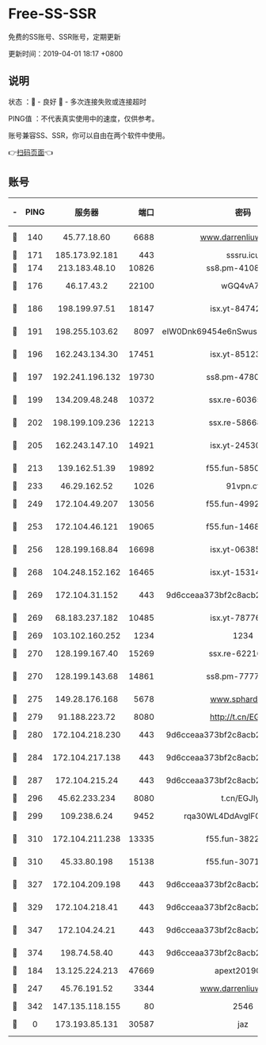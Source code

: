 # Free-SS-SSR

免费的SS账号、SSR账号，定期更新

更新时间：2019-04-01 18:17 +0800

## 说明

状态     ：🙂 - 良好 🙁 - 多次连接失败或连接超时

PING值   ：不代表真实使用中的速度，仅供参考。

账号兼容SS、SSR，你可以自由在两个软件中使用。

👉[扫码页面](https://liesauer.github.io/Free-SS-SSR/)👈

## 账号

|-|PING|服务器|端口|密码|加密方式|区域|
|:----:|:----:|:-----:|-----:|:----:|:----:|:----:|
|🙂|140|45.77.18.60|6688|www.darrenliuwei.com|aes-256-cfb|JP|
|🙂|171|185.173.92.181|443|sssru.icu|rc4-md5|RU|
|🙂|174|213.183.48.10|10826|ss8.pm-41087139|rc4-md5|RU|
|🙂|176|46.17.43.2|22100|wGQ4vA7D|aes-256-gcm|RU|
|🙂|186|198.199.97.51|18147|isx.yt-84742242|aes-256-cfb|US|
|🙂|191|198.255.103.62|8097|eIW0Dnk69454e6nSwuspv9DmS201tQ0D|aes-256-cfb|US|
|🙂|196|162.243.134.30|17451|isx.yt-85123284|aes-256-cfb|US|
|🙂|197|192.241.196.132|19730|ss8.pm-47802569|aes-256-cfb|US|
|🙂|199|134.209.48.248|10372|ssx.re-60365816|aes-256-cfb|US|
|🙂|202|198.199.109.236|12213|ssx.re-58668032|aes-256-cfb|US|
|🙂|205|162.243.147.10|14921|isx.yt-24530489|aes-256-cfb|US|
|🙂|213|139.162.51.39|19892|f55.fun-58509314|aes-256-cfb|SG|
|🙂|233|46.29.162.52|1026|91vpn.cf|rc4-md5|RU|
|🙂|249|172.104.49.207|13056|f55.fun-49921505|aes-256-cfb|SG|
|🙂|253|172.104.46.121|19065|f55.fun-14688385|aes-256-cfb|SG|
|🙂|256|128.199.168.84|16698|isx.yt-06385853|aes-256-cfb|SG|
|🙂|268|104.248.152.162|16465|isx.yt-15314560|aes-256-cfb|SG|
|🙂|269|172.104.31.152|443|9d6cceaa373bf2c8acb22e60b6a58be6|aes-256-cfb|US|
|🙂|269|68.183.237.182|10485|isx.yt-78776006|aes-256-cfb|SG|
|🙂|269|103.102.160.252|1234|1234|rc4-md5|JP|
|🙂|270|128.199.167.40|15269|ssx.re-62216229|aes-256-cfb|SG|
|🙂|270|128.199.143.68|14861|ss8.pm-77770348|aes-256-cfb|SG|
|🙂|275|149.28.176.168|5678|www.sphard.com|aes-256-cfb|SG|
|🙂|279|91.188.223.72|8080|http://t.cn/EGJIyrl|rc4-md5|RU|
|🙂|280|172.104.218.230|443|9d6cceaa373bf2c8acb22e60b6a58be6|aes-256-cfb|US|
|🙂|284|172.104.217.138|443|9d6cceaa373bf2c8acb22e60b6a58be6|aes-256-cfb|US|
|🙂|287|172.104.215.24|443|9d6cceaa373bf2c8acb22e60b6a58be6|aes-256-cfb|US|
|🙂|296|45.62.233.234|8080|t.cn/EGJIyrl|rc4-md5|CA|
|🙂|299|109.238.6.24|9452|rqa30WL4DdAvgIFG6Fs3znzTa|aes-256-cfb|FR|
|🙂|310|172.104.211.238|13335|f55.fun-38225269|aes-256-cfb|US|
|🙂|310|45.33.80.198|15138|f55.fun-30713241|aes-256-cfb|US|
|🙂|327|172.104.209.198|443|9d6cceaa373bf2c8acb22e60b6a58be6|aes-256-cfb|US|
|🙂|329|172.104.218.41|443|9d6cceaa373bf2c8acb22e60b6a58be6|aes-256-cfb|US|
|🙂|347|172.104.24.21|443|9d6cceaa373bf2c8acb22e60b6a58be6|aes-256-cfb|US|
|🙂|374|198.74.58.40|443|9d6cceaa373bf2c8acb22e60b6a58be6|aes-256-cfb|US|
|🙂|184|13.125.224.213|47669|apext2019001|chacha20|KR|
|🙂|247|45.76.191.52|3344|www.darrenliuwei.com|aes-256-cfb|AU|
|🙂|342|147.135.118.155|80|2546|chacha20|US|
|🙁|0|173.193.85.131|30587|jaz|aes-256-cfb|US|
